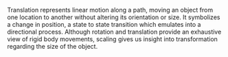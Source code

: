 

Translation represents linear motion along a path, moving an object from one location to another without altering its orientation or size. It symbolizes a change in position, a state to state transition which emulates into a directional process. Although rotation and translation provide an exhaustive view of rigid body movements, scaling gives us insight into transformation regarding the size of the object.

